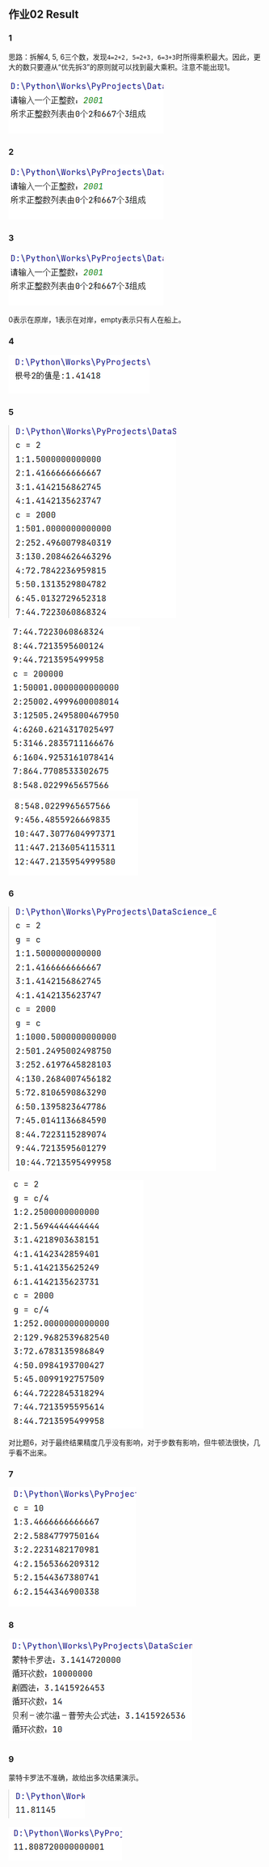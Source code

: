 ## 作业02 Result

### 1

思路：拆解4, 5, 6三个数，发现`4=2+2, 5=2+3, 6=3+3`时所得乘积最大。因此，更大的数只要遵从“优先拆3”的原则就可以找到最大乘积。注意不能出现1。

![result_1](img/result_01.png)

### 2

![result_2](img/result_01.png)

### 3

![result_3](img/result_01.png)

0表示在原岸，1表示在对岸，empty表示只有人在船上。

### 4

![result_4](img/result_04.png)

### 5

![result_5](img/result_05_1.png)

![result_5](img/result_05_2.png)

![result_5](img/result_05_3.png)

### 6

![result_6](img/result_06_1.png)

![result_6](img/result_06_2.png)

对比题6，对于最终结果精度几乎没有影响，对于步数有影响，但牛顿法很快，几乎看不出来。

### 7

![result_7](img/result_07.png)

### 8

![result_8](img/result_08.png)

### 9

蒙特卡罗法不准确，故给出多次结果演示。

![result_9](img/result_09_1.png)

![result_9](img/result_09_2.png)